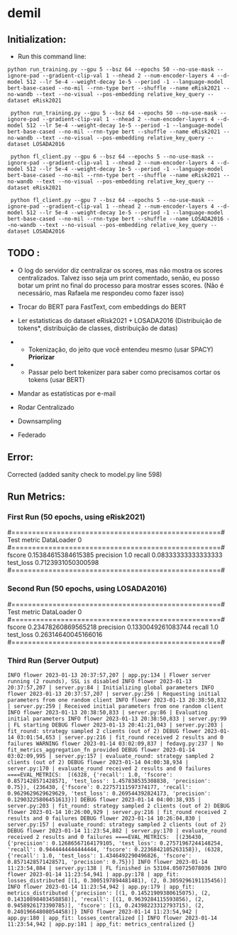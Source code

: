 # demil

## Initialization:
 - Run this command line:
 
 ```
 python run_training.py --gpu 5 --bsz 64 --epochs 50 --no-use-mask --ignore-pad --gradient-clip-val 1 --nhead 2 --num-encoder-layers 4 --d-model 512 --lr 5e-4 --weight-decay 1e-5 --period -1 --language-model bert-base-cased --no-mil --rnn-type bert --shuffle --name eRisk2021 --no-wandb --text --no-visual --pos-embedding relative_key_query --dataset eRisk2021

  python run_training.py --gpu 5 --bsz 64 --epochs 50 --no-use-mask --ignore-pad --gradient-clip-val 1 --nhead 2 --num-encoder-layers 4 --d-model 512 --lr 5e-4 --weight-decay 1e-5 --period -1 --language-model bert-base-cased --no-mil --rnn-type bert --shuffle --name eRisk2021 --no-wandb --text --no-visual --pos-embedding relative_key_query --dataset LOSADA2016

  python fl_client.py --gpu 6 --bsz 64 --epochs 5 --no-use-mask --ignore-pad --gradient-clip-val 1 --nhead 2 --num-encoder-layers 4 --d-model 512 --lr 5e-4 --weight-decay 1e-5 --period -1 --language-model bert-base-cased --no-mil --rnn-type bert --shuffle --name eRisk2021 --no-wandb --text --no-visual --pos-embedding relative_key_query --dataset eRisk2021

  python fl_client.py --gpu 7 --bsz 64 --epochs 5 --no-use-mask --ignore-pad --gradient-clip-val 1 --nhead 2 --num-encoder-layers 4 --d-model 512 --lr 5e-4 --weight-decay 1e-5 --period -1 --language-model bert-base-cased --no-mil --rnn-type bert --shuffle --name LOSADA2016 --no-wandb --text --no-visual --pos-embedding relative_key_query --dataset LOSADA2016
 ```

## TODO : 

 - O log do servidor diz centralizar os scores, mas não mostra os scores centralizados. Talvez isso seja um print comentado, senão, eu posso botar um print no final do processo para mostrar esses scores. (Não é necessário, mas Rafaela me respondeu como fazer isso)

 - Trocar do BERT para FastText, com embeddings do BERT

 - Ler estatisticas do dataset eRisk2021 + LOSADA2016 (Distribuição de tokens*, distribuição de classes, distribuição de datas)

 - - Tokenização, do jeito que você entendeu mesmo (usar SPACY) **Priorizar**

 - - Passar pelo bert tokenizer para saber como precisamos cortar os tokens (usar BERT)

 - Mandar as estatísticas por e-mail

 - Rodar Centralizado

 - Downsampling

 - Federado




## Error:

Corrected (added sanity check to model.py line 598)

## Run Metrics:

### First Run (50 epochs, using eRisk2021)
#===================================================#
       Test metric             DataLoader 0
#===================================================#
         fscore             0.15384615384615385
        precision                   1.0
         recall             0.08333333333333333
        test_loss           0.7123931050300598
#===================================================#

### Second Run (50 epochs, using LOSADA2016)
#===================================================#
       Test metric             DataLoader 0
#===================================================#
         fscore             0.23478260869565218
        precision           0.1330049261083744
         recall                     1.0
        test_loss           0.26314640045166016
#===================================================#

### Third Run (Server Output)

`
INFO flower 2023-01-13 20:37:57,207 | app.py:134 | Flower server running (2 rounds), SSL is disabled
INFO flower 2023-01-13 20:37:57,207 | server.py:84 | Initializing global parameters
INFO flower 2023-01-13 20:37:57,207 | server.py:256 | Requesting initial parameters from one random client
INFO flower 2023-01-13 20:38:50,832 | server.py:259 | Received initial parameters from one random client
INFO flower 2023-01-13 20:38:50,833 | server.py:86 | Evaluating initial parameters
INFO flower 2023-01-13 20:38:50,833 | server.py:99 | FL starting
DEBUG flower 2023-01-13 20:41:21,043 | server.py:203 | fit_round: strategy sampled 2 clients (out of 2)
DEBUG flower 2023-01-14 03:01:54,653 | server.py:216 | fit_round received 2 results and 0 failures
WARNING flower 2023-01-14 03:02:09,837 | fedavg.py:237 | No fit_metrics_aggregation_fn provided
DEBUG flower 2023-01-14 03:02:09,995 | server.py:157 | evaluate_round: strategy sampled 2 clients (out of 2)
DEBUG flower 2023-01-14 04:00:38,934 | server.py:170 | evaluate_round received 2 results and 0 failures
====EVAL_METRICS:  [(6328, {'recall': 1.0, 'fscore': 0.8571428571428571, 'test_loss': 1.457838535308838, 'precision': 0.75}), (236430, {'fscore': 0.22757111597374177, 'recall': 0.9629629629629629, 'test_loss': 0.269544392824173, 'precision': 0.12903225806451613})]
DEBUG flower 2023-01-14 04:00:38,935 | server.py:203 | fit_round: strategy sampled 2 clients (out of 2)
DEBUG flower 2023-01-14 10:26:00,929 | server.py:216 | fit_round received 2 results and 0 failures
DEBUG flower 2023-01-14 10:26:04,830 | server.py:157 | evaluate_round: strategy sampled 2 clients (out of 2)
DEBUG flower 2023-01-14 11:23:54,882 | server.py:170 | evaluate_round received 2 results and 0 failures
====EVAL_METRICS:  [(236430, {'precision': 0.12686567164179105, 'test_loss': 0.27571967244148254, 'recall': 0.9444444444444444, 'fscore': 0.2236842105263158}), (6328, {'recall': 1.0, 'test_loss': 1.4346492290496826, 'fscore': 0.8571428571428571, 'precision': 0.75})]
INFO flower 2023-01-14 11:23:54,884 | server.py:138 | FL finished in 53104.050725078036
INFO flower 2023-01-14 11:23:54,941 | app.py:178 | app_fit: losses_distributed [(1, 0.3005197894481481), (2, 0.3059296191135456)]
INFO flower 2023-01-14 11:23:54,942 | app.py:179 | app_fit: metrics_distributed {'precision': [(1, 0.14521909380615075), (2, 0.14310898403458858)], 'recall': [(1, 0.9639284115593856), (2, 0.9458926173390785)], 'fscore': [(1, 0.24398223312793715), (2, 0.24019664808054458)]}
INFO flower 2023-01-14 11:23:54,942 | app.py:180 | app_fit: losses_centralized []
INFO flower 2023-01-14 11:23:54,942 | app.py:181 | app_fit: metrics_centralized {}
`